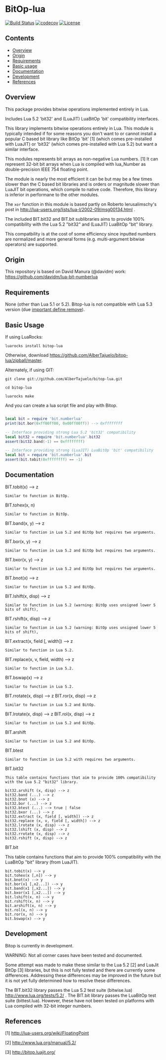 # BitOp-lua

[![Build Status](https://travis-ci.org/AlberTajuelo/bitop-lua.svg)](https://travis-ci.org/AlberTajuelo/bitop-lua)
[![codecov](https://codecov.io/gh/AlberTajuelo/bitop-lua/branch/master/graph/badge.svg)](https://codecov.io/gh/AlberTajuelo/bitop-lua)
[![License](https://img.shields.io/badge/License-MIT-brightgreen.svg)](LICENSE)

## Contents

* [Overview](#overview)
* [Origin](#origin)
* [Requirements](#requirements)
* [Basic usage](#basic-usage)
* [Documentation](#documentation)
* [Development](#development)
* [References](#references)

## Overview

This package provides bitwise operations implemented entirely in Lua.

Includes Lua 5.2 'bit32' and (LuaJIT) LuaBitOp 'bit' compatibility interfaces.

This library implements bitwise operations entirely in Lua.
This module is typically intended if for some reasons you don't want to or cannot install a popular C based bit library like BitOp 'bit' [1] (which comes pre-installed with LuaJIT) or 'bit32' (which comes pre-installed with Lua 5.2) but want a similar interface.

This modules represents bit arrays as non-negative Lua numbers. [1] It can represent 32-bit bit arrays when Lua is compiled
with lua_Number as double-precision IEEE 754 floating point.

The module is nearly the most efficient it can be but may be a few times slower than the C based bit libraries and is orders or magnitude slower than LuaJIT bit operations, which compile to native code. Therefore, this library is inferior in performane to the other modules.

The `xor` function in this module is based partly on Roberto Ierusalimschy's post in http://lua-users.org/lists/lua-l/2002-09/msg00134.html .

The included BIT.bit32 and BIT.bit sublibraries aims to provide 100% compatibility with the Lua 5.2 "bit32" and (LuaJIT) LuaBitOp "bit" library.

This compatbility is at the cost of some efficiency since inputted numbers are normalized and more general forms (e.g. multi-argument bitwise operators) are supported.

## Origin

This repository is based on David Manura (@davidm) work: https://github.com/davidm/lua-bit-numberlua

## Requirements

None (other than Lua 5.1 or 5.2). Bitop-lua is not compatible with Lua 5.3 version (due [important define remove](https://www.freelists.org/post/luajit/Port-bitop-to-53,1)).

## Basic Usage

If using LuaRocks:
```
luarocks install bitop-lua
```

Otherwise, download <https://github.com/AlberTajuelo/bitop-lua/zipball/master>.

Alternately, if using GIT:

```
git clone git://github.com/AlberTajuelo/bitop-lua.git

cd bitop-lua 

luarocks make
```

And you can create a lua script file and play with Bitop.

```lua

local bit = require 'bit.numberlua'
print(bit.bor(0xff00ff00, 0x00ff00ff)) --> 0xffffffff

-- Interface providing strong Lua 5.2 'bit32' compatibility
local bit32 = require 'bit.numberlua'.bit32
assert(bit32.band(-1) == 0xffffffff)

-- Interface providing strong (LuaJIT) LuaBitOp 'bit' compatibility
local bit = require 'bit.numberlua'.bit
assert(bit.tobit(0xffffffff) == -1)
```


## Documentation



  BIT.tobit(x) --> z
  
    Similar to function in BitOp.
    
  BIT.tohex(x, n)
  
    Similar to function in BitOp.
  
  BIT.band(x, y) --> z
  
    Similar to function in Lua 5.2 and BitOp but requires two arguments.
  
  BIT.bor(x, y) --> z
  
    Similar to function in Lua 5.2 and BitOp but requires two arguments.

  BIT.bxor(x, y) --> z
  
    Similar to function in Lua 5.2 and BitOp but requires two arguments.
  
  BIT.bnot(x) --> z
  
    Similar to function in Lua 5.2 and BitOp.

  BIT.lshift(x, disp) --> z
  
    Similar to function in Lua 5.2 (warning: BitOp uses unsigned lower 5 bits of shift),
  
  BIT.rshift(x, disp) --> z
  
    Similar to function in Lua 5.2 (warning: BitOp uses unsigned lower 5 bits of shift),

  BIT.extract(x, field [, width]) --> z
  
    Similar to function in Lua 5.2.
  
  BIT.replace(x, v, field, width) --> z
  
    Similar to function in Lua 5.2.
  
  BIT.bswap(x) --> z
  
    Similar to function in Lua 5.2.

  BIT.rrotate(x, disp) --> z
  BIT.ror(x, disp) --> z
  
    Similar to function in Lua 5.2 and BitOp.

  BIT.lrotate(x, disp) --> z
  BIT.rol(x, disp) --> z

    Similar to function in Lua 5.2 and BitOp.
  
  BIT.arshift
  
    Similar to function in Lua 5.2 and BitOp.
    
  BIT.btest
  
    Similar to function in Lua 5.2 with requires two arguments.

  BIT.bit32
  
    This table contains functions that aim to provide 100% compatibility with the Lua 5.2 "bit32" library.
    
    bit32.arshift (x, disp) --> z
    bit32.band (...) --> z
    bit32.bnot (x) --> z
    bit32.bor (...) --> z
    bit32.btest (...) --> true | false
    bit32.bxor (...) --> z
    bit32.extract (x, field [, width]) --> z
    bit32.replace (x, v, field [, width]) --> z
    bit32.lrotate (x, disp) --> z
    bit32.lshift (x, disp) --> z
    bit32.rrotate (x, disp) --> z
    bit32.rshift (x, disp) --> z

  BIT.bit
  
This table contains functions that aim to provide 100% compatibility with the LuaBitOp "bit" library (from LuaJIT).
    
    bit.tobit(x) --> y
    bit.tohex(x [,n]) --> y
    bit.bnot(x) --> y
    bit.bor(x1 [,x2...]) --> y
    bit.band(x1 [,x2...]) --> y
    bit.bxor(x1 [,x2...]) --> y
    bit.lshift(x, n) --> y
    bit.rshift(x, n) --> y
    bit.arshift(x, n) --> y
    bit.rol(x, n) --> y
    bit.ror(x, n) --> y
    bit.bswap(x) --> y


## Development

Bitop is currently in development.

WARNING: Not all corner cases have been tested and documented.

Some attempt was made to make these similar to the Lua 5.2 [2] and LuaJit BitOp [3] libraries, but this is not fully tested and there are currently some differences. Addressing these differences may be improved in the future but it is not yet fully determined how to resolve these differences.

The BIT.bit32 library passes the Lua 5.2 test suite (bitwise.lua) http://www.lua.org/tests/5.2/ . The BIT.bit library passes the LuaBitOp test suite (bittest.lua). However, these have not been tested on platforms with Lua compiled with 32-bit integer numbers.

## References

[1] http://lua-users.org/wiki/FloatingPoint

[2] http://www.lua.org/manual/5.2/

[3] http://bitop.luajit.org/
